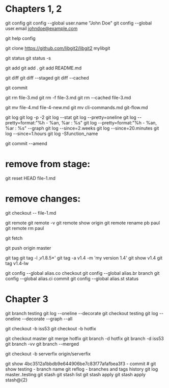 # Chapters 1, 2
git config
git config --global user.name "John Doe"
git config --global user.email johndoe@example.com

git help config

git clone https://github.com/libgit2/libgit2 mylibgit

git status
git status -s

git add
git add .
git add README.md

git diff
git diff --staged
git diff --cached

git commit

git rm file-3.md
git rm -f file-3.md
git rm --cached file-3.md

git mv file-4.md file-4-new.md
git mv cli-commands.md git-flow.md

git log
git log -p -2
git log --stat
git log --pretty=oneline
git log --pretty=format:"%h - %an, %ar : %s"
git log --pretty=format:"%h - %an, %ar : %s" --graph
git log --since=2.weeks
git log --since=20.minutes
git log --since=1.hours
git log -Sfunction_name

git commit --amend

# remove from stage:
git reset HEAD file-1.md

# remove changes:
git checkout -- file-1.md

git remote
git remote -v
git remote show origin
git remote rename pb paul
git remote rm paul

git fetch

git push origin master

git tag
git tag -l ‚v1.8.5*'
git tag -a v1.4 -m 'my version 1.4'
git show v1.4
git tag v1.4-lw

git config --global alias.co checkout
git config --global alias.br branch
git config --global alias.ci commit
git config --global alias.st status

# Chapter 3
git branch testing
git log --oneline --decorate
git checkout testing
git log --oneline --decorate --graph --all

git checkout -b iss53
git checkout -b hotfix

git checkout master
git merge hotfix
git branch -d hotfix
git branch -d iss53
git branch -vv
git branch --merged

git checkout -b serverfix origin/serverfix

git show 4bc3512a1bbdb9e644906be7c83f77afafbea3f3 - commit #
git show testing - branch name
git reflog - branches and tags history
git log master..testing
git stash
git stash list
git stash apply
git stash apply stash@{2}


